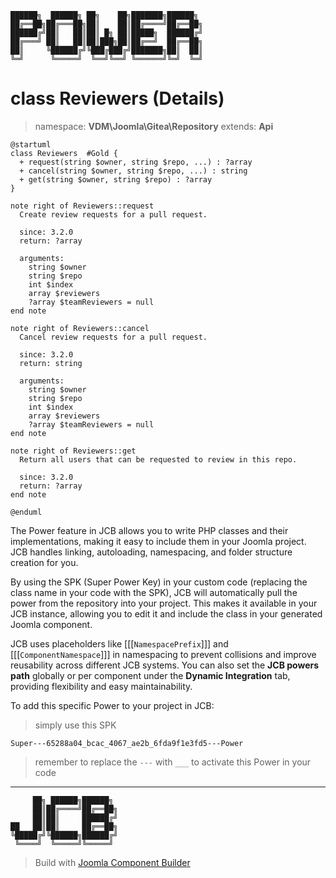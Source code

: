 ```
██████╗  ██████╗ ██╗    ██╗███████╗██████╗
██╔══██╗██╔═══██╗██║    ██║██╔════╝██╔══██╗
██████╔╝██║   ██║██║ █╗ ██║█████╗  ██████╔╝
██╔═══╝ ██║   ██║██║███╗██║██╔══╝  ██╔══██╗
██║     ╚██████╔╝╚███╔███╔╝███████╗██║  ██║
╚═╝      ╚═════╝  ╚══╝╚══╝ ╚══════╝╚═╝  ╚═╝
```
# class Reviewers (Details)
> namespace: **VDM\Joomla\Gitea\Repository**
> extends: **Api**

```uml
@startuml
class Reviewers  #Gold {
  + request(string $owner, string $repo, ...) : ?array
  + cancel(string $owner, string $repo, ...) : string
  + get(string $owner, string $repo) : ?array
}

note right of Reviewers::request
  Create review requests for a pull request.

  since: 3.2.0
  return: ?array
  
  arguments:
    string $owner
    string $repo
    int $index
    array $reviewers
    ?array $teamReviewers = null
end note

note right of Reviewers::cancel
  Cancel review requests for a pull request.

  since: 3.2.0
  return: string
  
  arguments:
    string $owner
    string $repo
    int $index
    array $reviewers
    ?array $teamReviewers = null
end note

note right of Reviewers::get
  Return all users that can be requested to review in this repo.

  since: 3.2.0
  return: ?array
end note
 
@enduml
```

The Power feature in JCB allows you to write PHP classes and their implementations, making it easy to include them in your Joomla project. JCB handles linking, autoloading, namespacing, and folder structure creation for you.

By using the SPK (Super Power Key) in your custom code (replacing the class name in your code with the SPK), JCB will automatically pull the power from the repository into your project. This makes it available in your JCB instance, allowing you to edit it and include the class in your generated Joomla component.

JCB uses placeholders like [[[`NamespacePrefix`]]] and [[[`ComponentNamespace`]]] in namespacing to prevent collisions and improve reusability across different JCB systems. You can also set the **JCB powers path** globally or per component under the **Dynamic Integration** tab, providing flexibility and easy maintainability.

To add this specific Power to your project in JCB:

> simply use this SPK
```
Super---65288a04_bcac_4067_ae2b_6fda9f1e3fd5---Power
```
> remember to replace the `---` with `___` to activate this Power in your code

---
```
     ██╗ ██████╗██████╗
     ██║██╔════╝██╔══██╗
     ██║██║     ██████╔╝
██   ██║██║     ██╔══██╗
╚█████╔╝╚██████╗██████╔╝
 ╚════╝  ╚═════╝╚═════╝
```
> Build with [Joomla Component Builder](https://git.vdm.dev/joomla/Component-Builder)

